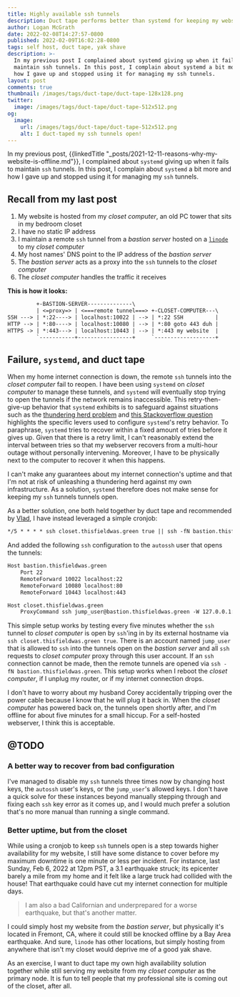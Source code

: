 ```yaml
---
title: Highly available ssh tunnels
description: Duct tape performs better than systemd for keeping my webserver's ssh tunnels open
author: Logan McGrath
date: 2022-02-08T14:27:57-0800
published: 2022-02-09T16:02:28-0800
tags: self host, duct tape, yak shave
description: >-
  In my previous post I complained about systemd giving up when it fails to
  maintain ssh tunnels. In this post, I complain about systemd a bit more and
  how I gave up and stopped using it for managing my ssh tunnels.
layout: post
comments: true
thumbnail: /images/tags/duct-tape/duct-tape-128x128.png
twitter:
  image: /images/tags/duct-tape/duct-tape-512x512.png
og:
  image:
    url: /images/tags/duct-tape/duct-tape-512x512.png
    alt: I duct-taped my ssh tunnels open!
---
```


In my previous post, {{linkedTitle "_posts/2021-12-11-reasons-why-my-website-is-offline.md"}}, I complained about `systemd` giving up when it fails to maintain `ssh` tunnels. In this post, I complain about `systemd` a bit more and how I gave up and stopped using it for managing my `ssh` tunnels.

<!--more-->

## Recall from my last post

1. My website is hosted from my _closet computer_, an old PC tower that sits in my bedroom closet
2. I have no static IP address
3. I maintain a remote `ssh` tunnel from a _bastion server_ hosted on a [`linode`](https://linode.com) to my _closet computer_
4. My host names' DNS point to the IP address of the _bastion server_
5. The _bastion server_ acts as a proxy into the `ssh` tunnels to the _closet computer_
6. The _closet computer_ handles the traffic it receives

**This is how it looks:**

```{.txt .nowrap}
         +-BASTION-SERVER--------------\
         | <=proxy=> | <===remote tunnel===> +-CLOSET-COMPUTER---\
SSH ---> | *:22----> | localhost:10022 | --> | *:22 SSH          |
HTTP --> | *:80----> | localhost:10080 | --> | *:80 goto 443 duh |
HTTPS -> | *:443---> | localhost:10443 | --> | *:443 my website  |
         `-----------+-----------------+     `-------------------+
```

## Failure, `systemd`, and duct tape

When my home internet connection is down, the remote `ssh` tunnels into the _closet computer_ fail to reopen. I have been using `systemd` on _closet computer_ to manage these tunnels, and `systemd` will eventually stop trying to open the tunnels if the network remains inaccessible. This retry-then-give-up behavior that `systemd` exhibits is to safeguard against situations such as the [thundering herd problem](https://en.wikipedia.org/wiki/Thundering_herd_problem) and [this Stackoverflow question](https://unix.stackexchange.com/questions/289629/systemd-restart-always-is-not-honored) highlights the specific levers used to configure `systemd`'s retry behavior. To paraphrase, `systemd` tries to recover within a fixed amount of tries before it gives up. Given that there is a retry limit, I can't reasonably extend the interval between tries so that my webserver recovers from a multi-hour outage without personally intervening. Moreover, I have to be physically next to the computer to recover it when this happens.

I can't make any guarantees about my internet connection's uptime and that I'm not at risk of unleashing a thundering herd against my own infrastructure. As a solution, `systemd` therefore does not make sense for keeping my `ssh` tunnels tunnels open.

As a better solution, one both held together by duct tape and recommended by [Vlad](https://internetwebsite.ofvlad.xyz), I have instead leveraged a simple cronjob:

```{.txt .nowrap}
*/5 * * * * ssh closet.thisfieldwas.green true || ssh -fN bastion.thisfieldwas.green
```

And added the following `ssh` configuration to the `autossh` user that opens the tunnels:

```{.txt .nowrap}
Host bastion.thisfieldwas.green
    Port 22
    RemoteForward 10022 localhost:22
    RemoteForward 10080 localhost:80
    RemoteForward 10443 localhost:443

Host closet.thisfieldwas.green
    ProxyCommand ssh jump_user@bastion.thisfieldwas.green -W 127.0.0.1:10022
```

This simple setup works by testing every five minutes whether the `ssh` tunnel to _closet computer_ is open by `ssh`'ing in by its external hostname via `ssh closet.thisfieldwas.green true`. There is an account named `jump_user` that is allowed to `ssh` into the tunnels open on the _bastion server_ and all `ssh` requests to _closet computer_ proxy through this user account. If an `ssh` connection cannot be made, then the remote tunnels are opened via `ssh -fN bastion.thisfieldwas.green`. This setup works when I reboot the _closet computer_, if I unplug my router, or if my internet connection drops.

I don't have to worry about my husband Corey accidentally tripping over the power cable because I know that he will plug it back in. When the _closet computer_ has powered back on, the tunnels open shortly after, and I'm offline for about five minutes for a small hiccup. For a self-hosted webserver, I think this is acceptable.

## @TODO

### A better way to recover from bad configuration

I've managed to disable my `ssh` tunnels three times now by changing host keys, the `autossh` user's keys, or the `jump_user`'s allowed keys. I don't have a quick solve for these instances beyond manually stepping through and fixing each `ssh` key error as it comes up, and I would much prefer a solution that's no more manual than running a single command.

### Better uptime, but from the closet

While using a cronjob to keep `ssh` tunnels open is a step towards higher availability for my website, I still have some distance to cover before my maximum downtime is one minute or less per incident. For instance, last Sunday, Feb 6, 2022 at 12pm PST, a 3.1 earthquake struck; its epicenter barely a mile from my home and it felt like a large truck had collided with the house! That earthquake could have cut my internet connection for multiple days.

> I am also a bad Californian and underprepared for a worse earthquake, but that's another matter.

I could simply host my website from the _bastion server_, but physically it's located in Fremont, CA, where it could still be knocked offline by a Bay Area earthquake. And sure, `linode` has other locations, but simply hosting from anywhere that isn't my closet would deprive me of a good yak shave.

As an exercise, I want to duct tape my own high availability solution together while still serving my website from my _closet computer_ as the primary node. It is fun to tell people that my professional site is coming out of the closet, after all.
